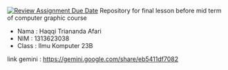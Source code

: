 [![Review Assignment Due Date](https://classroom.github.com/assets/deadline-readme-button-22041afd0340ce965d47ae6ef1cefeee28c7c493a6346c4f15d667ab976d596c.svg)](https://classroom.github.com/a/XxdT5pUo)
Repository for final lesson before mid term of computer graphic course

- Nama      : Haqqi Triananda Afari
- NIM       : 1313623038
- Class     : Ilmu Komputer 23B

link gemini : https://gemini.google.com/share/eb5411df7082
